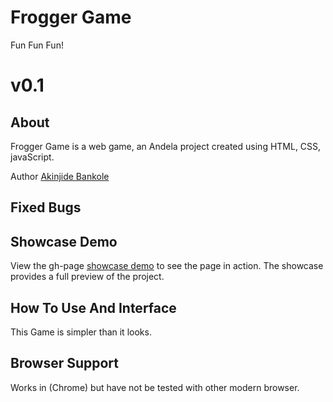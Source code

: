 Frogger Game
===============================

Fun Fun Fun!

# v0.1

## About
Frogger Game is a web game, an Andela project created using HTML, CSS, javaScript.

Author [Akinjide Bankole](https://twitter.com/JideBhanks)


## Fixed Bugs


## Showcase Demo
View the gh-page  [showcase demo](http://JideBhanks.github.io/) to see the page in action. The showcase provides a full preview of the project.


## How To Use And Interface
This Game is simpler than it looks.


## Browser Support
Works in (Chrome) but have not be tested with other modern browser.
